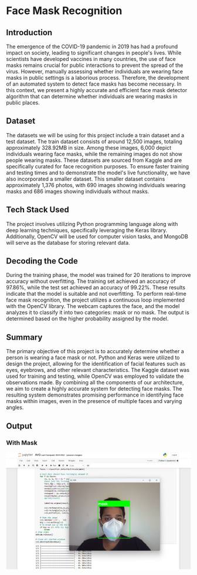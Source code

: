 # Face Mask Recognition

## Introduction
The emergence of the COVID-19 pandemic in 2019 has had a profound impact on society, leading to significant changes in people's lives. While scientists have developed vaccines in many countries, the use of face masks remains crucial for public interactions to prevent the spread of the virus. However, manually assessing whether individuals are wearing face masks in public settings is a laborious process. Therefore, the development of an automated system to detect face masks has become necessary. In this context, we present a highly accurate and efficient face mask detector algorithm that can determine whether individuals are wearing masks in public places.

## Dataset
The datasets we will be using for this project include a train dataset and a test dataset. The train dataset consists of around 12,500 images, totaling approximately 328.92MB in size. Among these images, 6,000 depict individuals wearing face masks, while the remaining images do not show people wearing masks. These datasets are sourced from Kaggle and are specifically curated for face recognition purposes. To ensure faster training and testing times and to demonstrate the model's live functionality, we have also incorporated a smaller dataset. This smaller dataset contains approximately 1,376 photos, with 690 images showing individuals wearing masks and 686 images showing individuals without masks.

## Tech Stack Used
The project involves utilizing Python programming language along with deep learning techniques, specifically leveraging the Keras library. Additionally, OpenCV will be used for computer vision tasks, and MongoDB will serve as the database for storing relevant data.

## Decoding the Code
During the training phase, the model was trained for 20 iterations to improve accuracy without overfitting. The training set achieved an accuracy of 97.86%, while the test set achieved an accuracy of 99.22%. These results indicate that the model is suitable and not overfitting. To perform real-time face mask recognition, the project utilizes a continuous loop implemented with the OpenCV library. The webcam captures the face, and the model analyzes it to classify it into two categories: mask or no mask. The output is determined based on the higher probability assigned by the model.

## Summary
The primary objective of this project is to accurately determine whether a person is wearing a face mask or not. Python and Keras were utilized to design the project, allowing for the identification of facial features such as eyes, eyebrows, and other relevant characteristics. The Kaggle dataset was used for training and testing, while OpenCV was employed to validate the observations made. By combining all the components of our architecture, we aim to create a highly accurate system for detecting face masks. The resulting system demonstrates promising performance in identifying face masks within images, even in the presence of multiple faces and varying angles.

## Output
### With Mask

<img src="withmaskoutput.png">

